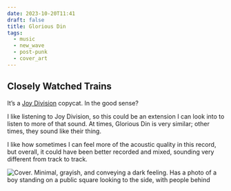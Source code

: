```yaml
---
date: 2023-10-20T11:41
draft: false
title: Glorious Din
tags:
  - music
  - new_wave
  - post-punk
  - cover_art
---
```

## Closely Watched Trains

It’s a [Joy Division](joy-division.md) copycat. In the good sense?

I like listening to Joy Division, so this could be an extension I can look into to listen to more of that sound. At times, Glorious Din is very similar; other times, they sound like their thing.

I like how sometimes I can feel more of the acoustic quality in this record, but overall, it could have been better recorded and mixed, sounding very different from track to track.

![Cover. Minimal, grayish, and conveying a dark feeling. Has a photo of a boy standing on a public square looking to the side, with people behind](../attachment/image/glorious_din-1697798841666.jpeg)